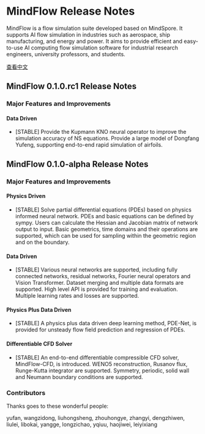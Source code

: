 # MindFlow Release Notes

MindFlow is a flow simulation suite developed based on MindSpore. It supports AI flow simulation in industries such as aerospace, ship manufacturing, and energy and power. It aims to provide efficient and easy-to-use AI computing flow simulation software for industrial research engineers, university professors, and students.

[查看中文](./RELEASE_CN.md)

## MindFlow 0.1.0.rc1 Release Notes

### Major Features and Improvements

#### Data Driven

- [STABLE] Provide the Kupmann KNO neural operator to improve the simulation accuracy of NS equations. Provide a large model of Dongfang Yufeng, supporting end-to-end rapid simulation of airfoils.

## MindFlow 0.1.0-alpha Release Notes

### Major Features and Improvements

#### Physics Driven

- [STABLE] Solve partial differential equations (PDEs) based on physics informed neural network. PDEs and basic equations can be defined by sympy. Users can calculate the Hessian and Jacobian matrix of network output to input. Basic geometrics, time domains and their operations are supported, which can be used for sampling within the geometric region and on the boundary.

#### Data Driven

- [STABLE] Various neural networks are supported, including fully connected networks, residual networks, Fourier neural operators and Vision Transformer. Dataset merging and multiple data formats are supported. High level API is provided for training and evaluation. Multiple learning rates and losses are supported.

#### Physics Plus Data Driven

- [STABLE] A physics plus data driven deep learning method, PDE-Net, is provided for unsteady flow field prediction and regression of PDEs.

#### Differentiable CFD Solver

- [STABLE] An end-to-end differentiable compressible CFD solver, MindFlow-CFD, is introduced. WENO5 reconstruction, Rusanov flux, Runge-Kutta integrator are supported. Symmetry, periodic, solid wall and Neumann boundary conditions are supported.

### Contributors

Thanks goes to these wonderful people:

yufan, wangzidong, liuhongsheng, zhouhongye, zhangyi, dengzhiwen, liulei, libokai, yangge, longzichao, yqiuu, haojiwei, leiyixiang
